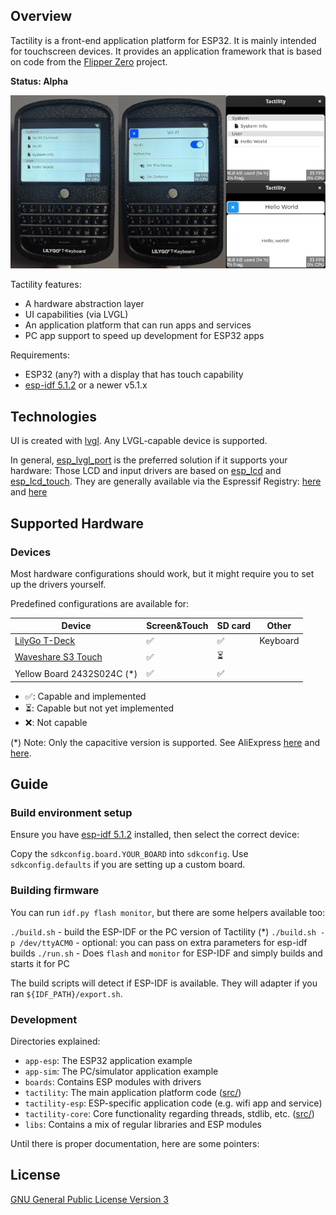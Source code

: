## Overview

Tactility is a front-end application platform for ESP32. It is mainly intended for touchscreen devices.
It provides an application framework that is based on code from the [Flipper Zero](https://github.com/flipperdevices/flipperzero-firmware/) project.

**Status: Alpha**

![Tactility shown on a Lilygo T-Deck device and on PC](docs/pics/tactility-showcase.jpg)

Tactility features:
- A hardware abstraction layer
- UI capabilities (via LVGL)
- An application platform that can run apps and services
- PC app support to speed up development for ESP32 apps

Requirements:
- ESP32 (any?) with a display that has touch capability
- [esp-idf 5.1.2](https://docs.espressif.com/projects/esp-idf/en/v5.1.2/esp32/get-started/index.html) or a newer v5.1.x

## Technologies

UI is created with [lvgl](https://github.com/lvgl/lvgl).
Any LVGL-capable device is supported.

In general, [esp_lvgl_port](https://github.com/espressif/esp-bsp/tree/master/components/esp_lvgl_port)
is the preferred solution if it supports your hardware:
Those LCD and input drivers are based on [esp_lcd](https://docs.espressif.com/projects/esp-idf/en/latest/esp32/api-reference/peripherals/lcd.html)
and [esp_lcd_touch](https://components.espressif.com/components/espressif/esp_lcd_touch).
They are generally available via the Espressif Registry: [here](https://components.espressif.com/components?q=esp_lcd)
and [here](https://components.espressif.com/components?q=esp_lcd_touch)

## Supported Hardware

### Devices

Most hardware configurations should work, but it might require you to set up the drivers yourself.

Predefined configurations are available for:

| Device                                   | Screen&Touch | SD card | Other    |
|------------------------------------------|--------------|---------|----------|
| [LilyGo T-Deck][tdeck]                   | ✅            | ✅       | Keyboard | 
| [Waveshare S3 Touch][waveshare_s3_touch] | ✅            | ⏳       |          |
| Yellow Board 2432S024C (\*)              | ✅            | ✅       |          |

- ✅: Capable and implemented
- ⏳: Capable but not yet implemented
- ❌: Not capable

(*) Note: Only the capacitive version is supported. See AliExpress [here][2432s024c_1] and [here][2432s024c_2].

[tdeck]: https://www.lilygo.cc/products/t-deck
[waveshare_s3_touch]: https://www.waveshare.com/wiki/ESP32-S3-Touch-LCD-4.3
[2432s024c_1]: https://www.aliexpress.com/item/1005005902429049.html
[2432s024c_2]: https://www.aliexpress.com/item/1005005865107357.html

## Guide

### Build environment setup

Ensure you have [esp-idf 5.1.2](https://docs.espressif.com/projects/esp-idf/en/v5.1.2/esp32/get-started/index.html) installed, then select the correct device:

Copy the `sdkconfig.board.YOUR_BOARD` into `sdkconfig`. Use `sdkconfig.defaults` if you are setting up a custom board.

### Building firmware

You can run `idf.py flash monitor`, but there are some helpers available too:

`./build.sh` - build the ESP-IDF or the PC version of Tactility (*)
`./build.sh -p /dev/ttyACM0` - optional: you can pass on extra parameters for esp-idf builds
`./run.sh` - Does `flash` and `monitor` for ESP-IDF and simply builds and starts it for PC

The build scripts will detect if ESP-IDF is available. They will adapter if you ran `${IDF_PATH}/export.sh`.

### Development

Directories explained:

- `app-esp`: The ESP32 application example
- `app-sim`: The PC/simulator application example
- `boards`: Contains ESP modules with drivers
- `tactility`: The main application platform code ([src/](./tactility/src))
- `tactility-esp`: ESP-specific application code (e.g. wifi app and service)
- `tactility-core`: Core functionality regarding threads, stdlib, etc. ([src/](./tactility-core/src))
- `libs`: Contains a mix of regular libraries and ESP modules

Until there is proper documentation, here are some pointers:

## License

[GNU General Public License Version 3](LICENSE.md)

